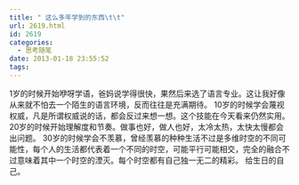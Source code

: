 ```yaml
---
title: " 这么多年学到的东西\t\t"
url: 2619.html
id: 2619
categories:
  - 思考随笔
date: 2013-01-18 23:55:52
tags:
---
```


1岁的时候开始咿呀学语，爸妈说学得很快，果然后来选了语言专业。这让我好像从来就不怕去一个陌生的语言环境，反而往往是充满期待。 10岁的时候学会蔑视权威，凡是所谓权威说的话，都会反过来想一想。这个技能在今天看来仍然实用。 20岁的时候开始理解度和节奏。做事也好，做人也好，太冷太热，太快太慢都会出问题。 30岁的时候学会不羡慕，曾经羡慕的种种生活不过是多维时空的不同可能性，每个人的生活都代表着一个不同的时空，可能平行可能相交，完全的融合不过意味着其中一个时空的湮灭。每个时空都有自己独一无二的精彩。 给生日的自己。